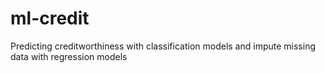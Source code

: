 # ml-credit
Predicting creditworthiness with classification models and impute missing data with regression models
